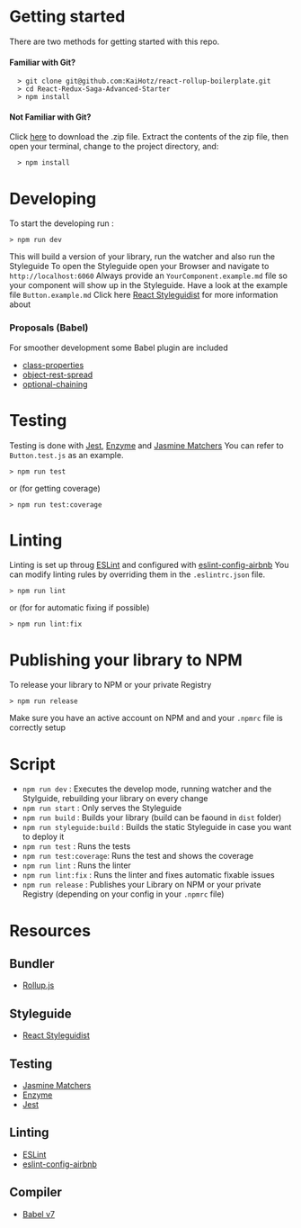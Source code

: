 # Getting started

There are two methods for getting started with this repo.

#### Familiar with Git?

```
  > git clone git@github.com:KaiHotz/react-rollup-boilerplate.git
  > cd React-Redux-Saga-Advanced-Starter
  > npm install
```

#### Not Familiar with Git?
Click [here](https://github.com/KaiHotz/react-rollup-boilerplate/archive/master.zip) to download the .zip file.  Extract the contents of the zip file, then open your terminal, change to the project directory, and:

```
  > npm install
```


# Developing

To start the developing run :

```
> npm run dev
```

This will build a version of your library, run the watcher and also run the Styleguide
To open the Styleguide open your Browser and navigate to `http://localhost:6060`
Always provide an `YourComponent.example.md` file so your component will show up in the Styleguide.
Have a look at the example file `Button.example.md`
Click here [React Styleguidist](https://react-styleguidist.js.org/) for more information about

### Proposals (Babel)
For smoother development some Babel plugin are included
- [class-properties](https://github.com/babel/babel/tree/master/packages/babel-plugin-proposal-class-properties)
- [object-rest-spread](https://github.com/babel/babel/tree/master/packages/babel-plugin-proposal-object-rest-spread)
- [optional-chaining](https://github.com/babel/babel/tree/master/packages/babel-plugin-proposal-optional-chaining)

# Testing

Testing is done with [Jest](https://facebook.github.io/jest/), [Enzyme](http://airbnb.io/enzyme/) and [Jasmine Matchers](https://github.com/JamieMason/Jasmine-Matchers)
You can refer to `Button.test.js` as an example.
```
> npm run test
```
or (for getting coverage)
```
> npm run test:coverage
```


# Linting

Linting is set up throug [ESLint](https://eslint.org/) and configured with  [eslint-config-airbnb](https://www.npmjs.com/package/eslint-config-airbnb)
You can modify linting rules by overriding them in the `.eslintrc.json` file.

```
> npm run lint
```
or (for for automatic fixing if possible)
```
> npm run lint:fix
```

# Publishing your library to NPM

To release your library to NPM or your private Registry
```
> npm run release
```
Make sure you have an active account on NPM and and your `.npmrc` file is correctly setup

# Script

- `npm run dev` : Executes the develop mode, running watcher and the Stylguide, rebuilding your library on every change
- `npm run start` : Only serves the Styleguide
- `npm run build` : Builds your library  (build can be faound in `dist` folder)
- `npm run styleguide:build` : Builds the static Styleguide in case you want to deploy it
- `npm run test` : Runs the tests
- `npm run test:coverage`: Runs the test and shows the coverage
- `npm run lint` : Runs the linter
- `npm run lint:fix` : Runs the linter and fixes automatic fixable issues
- `npm run release` : Publishes your Library on NPM or your private Registry (depending on your config in your `.npmrc` file)


# Resources

## Bundler
- [Rollup.js](https://rollupjs.org/guide/en)

## Styleguide
- [React Styleguidist](https://react-styleguidist.js.org/)

## Testing
- [Jasmine Matchers](https://github.com/JamieMason/Jasmine-Matchers)
- [Enzyme](http://airbnb.io/enzyme/)
- [Jest](https://facebook.github.io/jest/)

## Linting
- [ESLint](https://eslint.org/)
- [eslint-config-airbnb](https://www.npmjs.com/package/eslint-config-airbnb)

## Compiler
- [Babel v7](https://babeljs.io/)
